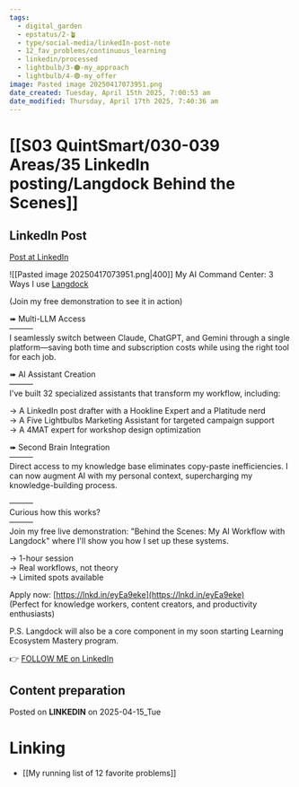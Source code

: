 ```yaml
---
tags:
  - digital_garden
  - epstatus/2-🪴
  - type/social-media/linkedIn-post-note
  - 12_fav_problems/continuous_learning
  - linkedin/processed
  - lightbulb/3-🟠-my_approach
  - lightbulb/4-🟢-my_offer
image: Pasted image 20250417073951.png
date_created: Tuesday, April 15th 2025, 7:00:53 am
date_modified: Thursday, April 17th 2025, 7:40:36 am
---
```

# [[S03 QuintSmart/030-039 Areas/35 LinkedIn posting/Langdock Behind the Scenes]]
## LinkedIn Post
[Post at LinkedIn](https://www.linkedin.com/posts/sebastiankamilli_my-ai-command-center-3-ways-i-use-langdock-activity-7317788817728442373-IcT2?utm_source=share&utm_medium=member_desktop&rcm=ACoAAA1M1pkBgWCYPhT45EpfLiHzViQqRWNCIv4)

![[Pasted image 20250417073951.png|400]]
My AI Command Center: 3 Ways I use [Langdock](https://www.linkedin.com/company/langdock/)  
  
(Join my free demonstration to see it in action)  
  
➠ Multi-LLM Access  
———  
I seamlessly switch between Claude, ChatGPT, and Gemini through a single platform—saving both time and subscription costs while using the right tool for each job.  
  
➠ AI Assistant Creation  
———  
I've built 32 specialized assistants that transform my workflow, including:  
  
→ A LinkedIn post drafter with a Hookline Expert and a Platitude nerd  
→ A Five Lightbulbs Marketing Assistant for targeted campaign support  
→ A 4MAT expert for workshop design optimization  

➠ Second Brain Integration  
———  
Direct access to my knowledge base eliminates copy-paste inefficiencies. I can now augment AI with my personal context, supercharging my knowledge-building process.  
  
———  
Curious how this works?  
———  
Join my free live demonstration: "Behind the Scenes: My AI Workflow with Langdock" where I'll show you how I set up these systems.  
  
→ 1-hour session  
→ Real workflows, not theory  
→ Limited spots available  
  
Apply now: [https://lnkd.in/eyEa9eke](https://lnkd.in/eyEa9eke)  
(Perfect for knowledge workers, content creators, and productivity enthusiasts)  

P.S. Langdock will also be a core component in my soon starting Learning Ecosystem Mastery program.

👉 [FOLLOW ME on LinkedIn](https://www.linkedin.com/comm/mynetwork/discovery-see-all?usecase=PEOPLE_FOLLOWS&followMember=sebastiankamilli)

## Content preparation

Posted on **LINKEDIN** on 2025-04-15_Tue
# Linking
+ [[My running list of 12 favorite problems]]